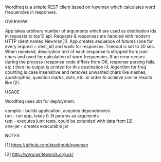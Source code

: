 Wordfreq is a simple REST client based on Newman which calculates word frequencies in responses.


OVERVIEW

App takes arbitrary number of arguments which are used as destination ids in requests to top10 api. Requests & responses are handled with modern HTTP client named Newman[1]. App creates sequence of futures (one for every request ~ dest_id) and waits for responses. Timeout is set to 20 sec. When received, description text of each response is stripped from json chars and used for calculation of word frequencies. If an error occurs during the process (response code differs from OK, response parsing fails, etc.) then no output is printed for this destination id. Algorithm for freq counting is case insensitive and removes unwanted chars like slashes, apostrophes, question marks, dots, etc. in order to achieve similar results like [2].



USAGE


Wordfreq uses sbt for deployment.

compile - builds application, acquires dependencies  
run - run app, takes 0..N params as arguments  
test - executes junit tests, could be extended with data from [2]  
one-jar - creates executable jar


NOTES

[1] https://github.com/stackmob/newman

[2] http://www.writewords.org.uk/
